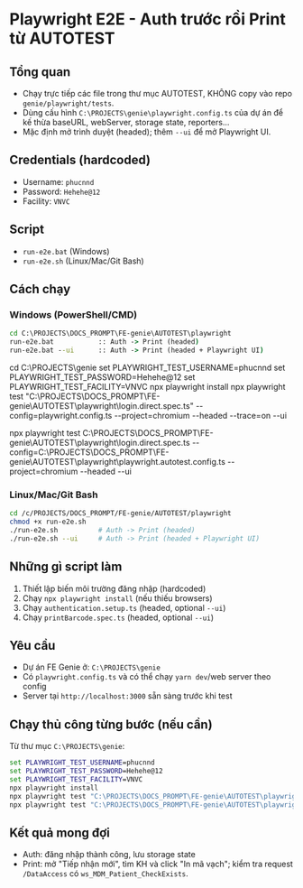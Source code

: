 # Playwright E2E - Auth trước rồi Print từ AUTOTEST

## Tổng quan
- Chạy trực tiếp các file trong thư mục AUTOTEST, KHÔNG copy vào repo `genie/playwright/tests`.
- Dùng cấu hình `C:\PROJECTS\genie\playwright.config.ts` của dự án để kế thừa baseURL, webServer, storage state, reporters...
- Mặc định mở trình duyệt (headed); thêm `--ui` để mở Playwright UI.

## Credentials (hardcoded)
- Username: `phucnnd`
- Password: `Hehehe@12`
- Facility: `VNVC`

## Script
- `run-e2e.bat` (Windows)
- `run-e2e.sh` (Linux/Mac/Git Bash)

## Cách chạy

### Windows (PowerShell/CMD)
```bat
cd C:\PROJECTS\DOCS_PROMPT\FE-genie\AUTOTEST\playwright
run-e2e.bat           :: Auth -> Print (headed)
run-e2e.bat --ui      :: Auth -> Print (headed + Playwright UI)
```


cd C:\PROJECTS\genie
set PLAYWRIGHT_TEST_USERNAME=phucnnd
set PLAYWRIGHT_TEST_PASSWORD=Hehehe@12
set PLAYWRIGHT_TEST_FACILITY=VNVC
npx playwright install
npx playwright test "C:\PROJECTS\DOCS_PROMPT\FE-genie\AUTOTEST\playwright\login.direct.spec.ts" --config=playwright.config.ts --project=chromium --headed --trace=on --ui


npx playwright test C:\PROJECTS\DOCS_PROMPT\FE-genie\AUTOTEST\playwright\login.direct.spec.ts --config=C:\PROJECTS\DOCS_PROMPT\FE-genie\AUTOTEST\playwright\playwright.autotest.config.ts --project=chromium --headed --ui



### Linux/Mac/Git Bash
```bash
cd /c/PROJECTS/DOCS_PROMPT/FE-genie/AUTOTEST/playwright
chmod +x run-e2e.sh
./run-e2e.sh          # Auth -> Print (headed)
./run-e2e.sh --ui     # Auth -> Print (headed + Playwright UI)
```

## Những gì script làm
1. Thiết lập biến môi trường đăng nhập (hardcoded)
2. Chạy `npx playwright install` (nếu thiếu browsers)
3. Chạy `authentication.setup.ts` (headed, optional `--ui`)
4. Chạy `printBarcode.spec.ts` (headed, optional `--ui`)

## Yêu cầu
- Dự án FE Genie ở: `C:\PROJECTS\genie`
- Có `playwright.config.ts` và có thể chạy `yarn dev`/web server theo config
- Server tại `http://localhost:3000` sẵn sàng trước khi test

## Chạy thủ công từng bước (nếu cần)
Từ thư mục `C:\PROJECTS\genie`:
```bat
set PLAYWRIGHT_TEST_USERNAME=phucnnd
set PLAYWRIGHT_TEST_PASSWORD=Hehehe@12
set PLAYWRIGHT_TEST_FACILITY=VNVC
npx playwright install
npx playwright test "C:\PROJECTS\DOCS_PROMPT\FE-genie\AUTOTEST\playwright\authentication.setup.ts" --config=playwright.config.ts --project=chromium --headed --ui
npx playwright test "C:\PROJECTS\DOCS_PROMPT\FE-genie\AUTOTEST\playwright\printBarcode.spec.ts" --config=playwright.config.ts --project=chromium --headed --ui
```

## Kết quả mong đợi
- Auth: đăng nhập thành công, lưu storage state
- Print: mở "Tiếp nhận mới", tìm KH và click "In mã vạch"; kiểm tra request `/DataAccess` có `ws_MDM_Patient_CheckExists`.

